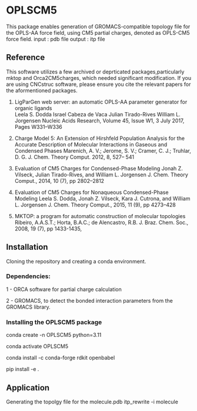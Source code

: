 # OPLSCM5
This package enables generation of GROMACS-compatible topology file for the OPLS-AA force field, using CM5 partial charges, denoted as OPLS-CM5 force field. 
input : pdb file
output : itp file

## Reference
This software utilizes a few archived or deprticated packages,particularly mktop and Orca2CM5charges, which needed significant modification. If you are using CNCstruc software, please ensure you cite the relevant papers for the aformentioned packages.
  1. LigParGen web server: an automatic OPLS-AA parameter generator for organic ligands  
     Leela S. Dodda  Israel Cabeza de Vaca  Julian Tirado-Rives William L. Jorgensen 
     Nucleic Acids Research, Volume 45, Issue W1, 3 July 2017, Pages W331–W336

  2. Charge Model 5: An Extension of Hirshfeld Population Analysis for the Accurate Description of Molecular Interactions in Gaseous and Condensed Phases
     Marenich, A. V.; Jerome, S. V.; Cramer, C. J.; Truhlar, D. G. J. Chem. Theory Comput. 2012, 8, 527– 541

  3. Evaluation of CM5 Charges for Condensed-Phase Modeling
     Jonah Z. Vilseck, Julian Tirado-Rives, and William L. Jorgensen J. Chem. Theory Comput., 2014, 10 (7), pp 2802–2812

  4. Evaluation of CM5 Charges for Nonaqueous Condensed-Phase Modeling
     Leela S. Dodda, Jonah Z. Vilseck, Kara J. Cutrona, and William L. Jorgensen J. Chem. Theory Comput., 2015, 11 (9), pp 4273–428
     
  5. MKTOP: a program for automatic construction of molecular topologies
     Ribeiro, A.A.S.T.; Horta, B.A.C.; de Alencastro, R.B.  J. Braz. Chem. Soc., 2008, 19 (7), pp 1433-1435, 

## Installation
Cloning the repository and creating a conda environment.

### Dependencies:
1 - ORCA software for partial charge calculation

2 - GROMACS, to detect the bonded interaction parameters from the GROMACS library.

### Installing the OPLSCM5 package
conda create -n OPLSCM5 python=3.11

conda activate OPLSCM5

conda install -c conda-forge rdkit openbabel

pip install -e .

## Application
Generating the topolgy file for the molecule.pdb
itp_rewrite -i molecule
